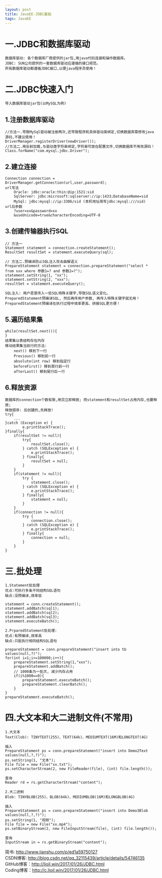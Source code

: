 ```yaml
---
layout: post
title: JavaEE-JDBC基础
tags: JavaEE
---
```

# 一.JDBC和数据库驱动
	数据库驱动: 各个数据库厂商提供的jar包,用java代码连接和操作数据库。
	JDBC: SUN公司提供的一套数据库驱动应遵循的接口规范。	
	所有数据库驱动都遵循JDBC接口,以便java程序员使用！
	
# 二.JDBC快速入门	
	导入数据库驱动jar包(以MySQL为例)

## 1.注册数据库驱动
	//方法一.导致MySql驱动被注册两次,还导致程序和具体驱动类绑定,切换数据库需修改java源码,不建议使用！
	DriverManager.registerDriver(newDriver());	
	//方法二.用反射加载,与驱动类字符串绑定,字符串可放在配置文件,切换数据库不用改源码！
	Class.forName("com.mysql.jdbc.Driver");

## 2.建立连接
	Connection connection = DriverManager.getConnection(url,user,password);
	url写法
		Oracle: jdbc:oracle:thin:@ip:1521:sid
		SqlServer: jdbc:microsoft:sqlserver://ip:1433;DatabaseName=sid
		MySql: jdbc:mysql://ip:3306/sid (本机地址简写jdbc:mysql:///sid)
	url后参数
		?user=xx&password=xx
		&useUnicode=true&characterEncoding=UTF-8

## 3.创建传输器执行SQL
	// 方法一
	Statement statement = connection.createStatement();
	ResultSet resultSet = statement.executeQuery(sql);
	
	// 方法二.预编译防止SQL注入攻击曲解语义
	PrepareStatement statement = connection.prepareStatement("select * from xxx where 参数1=? and 参数2=?");
	statement.setString(1, "xx");
	statement.setString(2, "xxx");
	resultSet = statement.executeQuery();
	
	SQL注入: 用户恶意传入一些SQL特殊关键字,导致SQL语义变化。	
	PreparedStatement预编译SQL, 然后再传用户参数, 再传入特殊关键字就无用！
	PreparedStatement预编译在执行过程中效率更高、拼接SQL更方便！
	
## 5.遍历结果集		
	while(resultSet.next()){
	}		
	结果集以表结构存在内存
	移动结果集当前行的方法:
		next() 移到下一行
		Previous() 移到前一行
		absolute(int row) 移到指定行
		beforeFirst() 移到首行前一行
		afterLast() 移到尾行后一行
					
## 6.释放资源
	数据库的connection个数有限,用完立即释放; 而statement和resultSet占用内存,也要释放;
	释放顺序: 后创建的,先释放!
	try{
		...
	}catch (Exception e) {
			e.printStackTrace();
	}finally{
		if(resultSet != null){
			try{
				resultSet.close();
			} catch (SQLException e) {
				e.printStackTrace();
			} finally{
				resultSet = null;
			}
		}
		if(statement != null){
			try {
				statement.close();
			} catch (SQLException e) {
				e.printStackTrace();
			} finally{
				statement = null;
			}
		}
		if(connection != null){
			try {
				connection.close();
			} catch (SQLException e) {
				e.printStackTrace();
			} finally{
				connection = null;
			}
		}
	}
	
# 三.批处理
	1.Statement批处理
	优点:可执行多条不同结构SQL语句
	缺点:没预编译,效率低
	
	statement = conn.createStatement();
	statement.addBatch(sql1);
	statement.addBatch(sql2);
	statement.addBatch(sql3);	
	statement.executeBatch();
	
	2.PrparedStatement批处理:
	优点:有预编译,效率高
	缺点:只能执行相同结构SQL语句
	
	prepareStatement = conn.prepareStatement("insert into tb values(null,?)");			
	for(int i=1;i<=100000;i++){
		prepareStatement.setString(1,"xxx");
		prepareStatement.addBatch();		
		// 1000条为一批次, 减少内存占用
		if(i%1000==0){
			prepareStatement.executeBatch();
			prepareStatement.clearBatch();
		}
	}
	prepareStatement.executeBatch();
	
# 四.大文本和大二进制文件(不常用)	
	1.大文本
	Text(Clob): TINYTEXT(255)、TEXT(64k)、MEDIUMTEXT(16M)和LONGTEXT(4G)
		
	插入
	PrepareStatement ps = conn.prepareStatement("insert into Demo2Text values(null,?,?)");
	ps.setString(1, "文本");
	File file = new File("xx.txt");
	ps.setCharacterStream(2, new FileReader(file), (int) file.length());
		
	查询
	Reader rd = rs.getCharacterStream("content");
			
	2.大二进制
	Blob: TINYBLOB(255)、BLOB(64k)、MEDIUMBLOB(16M)和LONGBLOB(4G)
		
	插入
	PrepareStatement ps = conn.prepareStatement("insert into Demo3Blob values(null,?,?)");
	ps.setString(1, "视频");
	File file = new File("xx.mp4");
	ps.setBinaryStream(2, new FileInputStream(file), (int) file.length());
		
	查询
	InputStream in = rs.getBinaryStream("content");

简书: http://www.jianshu.com/p/ed1a59750127   
CSDN博客: http://blog.csdn.net/qq_32115439/article/details/54746135   
GitHub博客：http://lioil.win/2017/01/26/JDBC.html    
Coding博客：http://c.lioil.win/2017/01/26/JDBC.html